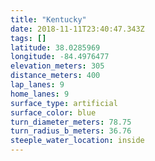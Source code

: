 ```yaml
---
title: "Kentucky"
date: 2018-11-11T23:40:47.343Z
tags: []
latitude: 38.0285969
longitude: -84.4976477
elevation_meters: 305
distance_meters: 400
lap_lanes: 9
home_lanes: 9
surface_type: artificial
surface_color: blue
turn_diameter_meters: 78.75
turn_radius_b_meters: 36.76
steeple_water_location: inside
---
```


